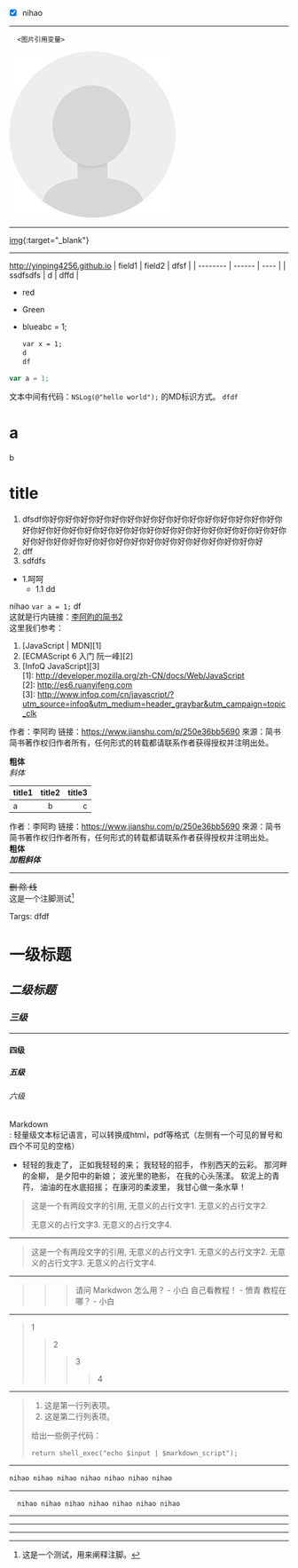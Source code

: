

- [x] nihao
***



      <图片引用变量>


![img][base64]

***
[img][base64]{:target="_blank"}
***
<http://yinping4256.github.io>
| field1   | field2 | dfsf |
| -------- | ------ | ---- |
| ssdfsdfs | d      | dffd |

* red
+ Green
- blueabc = 1;

      var x = 1;
      d
      df
```js
var a = 1;
```
 文本中间有代码：`NSLog(@"hello world");` 的MD标识方式。
 `dfdf`

a
=
b

title
=
1. dfsdf你好你好你好你好你好你好你好你好你好你好你好你好你好你好你好你好你好你好你好你好你好你好你好你好你好你好你好你好你好你好你好你好你好你好你好你好你好你好你好你好你好你好你好你好你好你好你好你好
2. dff
3. sdfdfs

+ 1.呵呵
  + 1.1 dd


nihao `var a = 1;` df         
这就是行内链接：[李阿昀的简书2](http://www.jianshu.com)     
这里我们参考：
1. [JavaScript | MDN][1]      
2. [ECMAScript 6 入门 阮一峰][2]    
3. [InfoQ JavaScript][3]      
[1]: http://developer.mozilla.org/zh-CN/docs/Web/JavaScript  
[2]: http://es6.ruanyifeng.com      
[3]: http://www.infoq.com/cn/javascript/?utm_source=infoq&utm_medium=header_graybar&utm_campaign=topic_clk  

作者：李阿昀
链接：https://www.jianshu.com/p/250e36bb5690
來源：简书
简书著作权归作者所有，任何形式的转载都请联系作者获得授权并注明出处。

**粗体**     
*斜体*      

| title1 | title2 | title3 |
| :----- | :----: | -----: |
| a      | b      | c      |

作者：李阿昀
链接：https://www.jianshu.com/p/250e36bb5690
來源：简书
简书著作权归作者所有，任何形式的转载都请联系作者获得授权并注明出处。    
**粗体**   
***加粗斜体***
***   
~~删 除 线~~      
这是一个注脚测试[^footer1] 

[^footer1]: 这是一个测试，用来阐释注脚。

Targs: dfdf      

# **一级标题**  
## ***二级标题***
### *三级*  
***
#### 四级   
##### 五级
###### 六级 
Markdown    
:    轻量级文本标记语言，可以转换成html，pdf等格式（左侧有一个可见的冒号和四个不可见的空格）
* 轻轻的我走了， 正如我轻轻的来； 我轻轻的招手， 作别西天的云彩。
那河畔的金柳， 是夕阳中的新娘； 波光里的艳影， 在我的心头荡漾。 
软泥上的青荇， 油油的在水底招摇； 在康河的柔波里， 我甘心做一条水草！

<dfdfdf>

> 这是一个有两段文字的引用,
> 无意义的占行文字1.
> 无意义的占行文字2.
> 
> 无意义的占行文字3.
> 无意义的占行文字4.    
***
> 这是一个有两段文字的引用,
无意义的占行文字1.
无意义的占行文字2.
无意义的占行文字3.
无意义的占行文字4.
***
>>> 请问 Markdwon 怎么用？ - 小白
>> 自己看教程！ - 愤青
> 教程在哪？ - 小白
***
> 1
>> 2
>>> 3
>>>> 4
***
> 1.   这是第一行列表项。
> 2.   这是第二行列表项。
> 
> 给出一些例子代码：
> 
>     return shell_exec("echo $input | $markdown_script");
***

```js
nihao nihao nihao nihao nihao nihao nihao 
```
***
      nihao nihao nihao nihao nihao nihao nihao 
***

***
[^1]:Markdown是一种纯文本标记语言   
[^2]:HyperText Markup Language 超文本标记语言   
[^Le]:开源笔记平台，支持Markdown和笔记直接发为博文    
$E=mc^2$    
$$\sum_{i=1}^n a_i=0$$
$$f(x_1,x_x,\ldots,x_n) = x_1^2 + x_2^2 + \cdots + x_n^2 $$
$$\sum^{j-1}_{k=0}{\widehat{\gamma}_{kj} z_k}$$ 
***
[base64]:https://raw.githubusercontent.com/caveman1234/imgMgr/master/test/defaultImg.jpeg